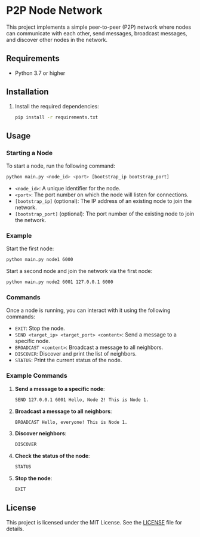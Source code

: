 
# P2P Node Network

This project implements a simple peer-to-peer (P2P) network where nodes can communicate with each other, send messages, broadcast messages, and discover other nodes in the network.

## Requirements

- Python 3.7 or higher

## Installation

1. Install the required dependencies:
    ```sh
    pip install -r requirements.txt
    ```

## Usage

### Starting a Node

To start a node, run the following command:
```sh
python main.py <node_id> <port> [bootstrap_ip bootstrap_port]
```

- `<node_id>`: A unique identifier for the node.
- `<port>`: The port number on which the node will listen for connections.
- `[bootstrap_ip]` (optional): The IP address of an existing node to join the network.
- `[bootstrap_port]` (optional): The port number of the existing node to join the network.

### Example

Start the first node:
```sh
python main.py node1 6000
```

Start a second node and join the network via the first node:
```sh
python main.py node2 6001 127.0.0.1 6000
```

### Commands

Once a node is running, you can interact with it using the following commands:

- `EXIT`: Stop the node.
- `SEND <target_ip> <target_port> <content>`: Send a message to a specific node.
- `BROADCAST <content>`: Broadcast a message to all neighbors.
- `DISCOVER`: Discover and print the list of neighbors.
- `STATUS`: Print the current status of the node.

### Example Commands

1. **Send a message to a specific node**:
    ```sh
    SEND 127.0.0.1 6001 Hello, Node 2! This is Node 1.
    ```

2. **Broadcast a message to all neighbors**:
    ```sh
    BROADCAST Hello, everyone! This is Node 1.
    ```

3. **Discover neighbors**:
    ```sh
    DISCOVER
    ```

4. **Check the status of the node**:
    ```sh
    STATUS
    ```

5. **Stop the node**:
    ```sh
    EXIT
    ```

## License

This project is licensed under the MIT License. See the [LICENSE](LICENSE) file for details.